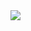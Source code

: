 <div style="border-radius: 50px;">
  <img src="https://cdn.discordapp.com/attachments/902968664133890079/947523971937615975/Ashelances2.png"></img>
</div>
